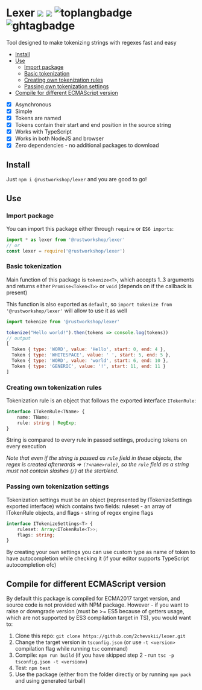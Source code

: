 <!-- omit in toc -->
# Lexer [![][codacybadge]][codacydashboard] [![][licensebadge]][license] ![toplangbadge][] ![ghtagbadge][]

Tool designed to make tokenizing strings with regexes fast and easy

- [Install](#install)
- [Use](#use)
  - [Import package](#import-package)
  - [Basic tokenization](#basic-tokenization)
  - [Creating own tokenization rules](#creating-own-tokenization-rules)
  - [Passing own tokenization settings](#passing-own-tokenization-settings)
- [Compile for different ECMAScript version](#compile-for-different-ecmascript-version)

- [x] Asynchronous
- [x] Simple
- [x] Tokens are named
- [x] Tokens contain their start and end position in the source string
- [x] Works with TypeScript
- [x] Works in both NodeJS and browser
- [x] Zero dependencies - no additional packages to download

## Install
Just `npm i @rustworkshop/lexer` and you are good to go!

## Use
### Import package
You can import this package either through `require` or `ES6 imports`:
```js
import * as lexer from '@rustworkshop/lexer'
// or
const lexer = require('@rustworkshop/lexer')
```
### Basic tokenization
Main function of this package is `tokenize<T>`, which accepts 1..3 arguments and returns either `Promise<Token<T>>` or `void` (depends on if the callback is present)

This function is also exported as `default`, so `import tokenize from '@rustworkshop/lexer'` will allow to use it as well
```js
import tokenize from '@rustworkshop/lexer'

tokenize("Hello world!").then(tokens => console.log(tokens))
// output
[
  Token { type: 'WORD', value: 'Hello', start: 0, end: 4 },
  Token { type: 'WHITESPACE', value: ' ', start: 5, end: 5 },
  Token { type: 'WORD', value: 'world', start: 6, end: 10 },
  Token { type: 'GENERIC', value: '!', start: 11, end: 11 }
]
```

### Creating own tokenization rules
Tokenization rule is an object that follows the exported interface `ITokenRule`:
```ts
interface ITokenRule<TName> {
    name: TName;
    rule: string | RegExp;
}
```
String is compared to every rule in passed settings, producing tokens on every execution

*Note that even if the string is passed as `rule` field in these objects, the regex is created afterwards => `(?<name>rule)`, so the `rule` field as a string must not contain slashes (`/`) at the start/end.*

### Passing own tokenization settings
Tokenization settings must be an object (represented by ITokenizeSettings exported interface) which contains two fields: ruleset - an array of ITokenRule objects, and flags - string of regex engine flags
```ts
interface ITokenizeSettings<T> {
    ruleset: Array<ITokenRule<T>>;
    flags: string;
}
```
By creating your own settings you can use custom type as name of token to have autocompletion while checking it (if your editor supports TypeScript autocompletion ofc)

## Compile for different ECMAScript version
By default this package is compiled for ECMA2017 target version, and source code is not provided with NPM package. However - if you want to raise or downgrade version (must be >= ES5 because of getters usage, which are not supported by ES3 compilation target in TS), you would want to:
1. Clone this repo: `git clone https://github.com/2chevskii/lexer.git`
2. Change the target version in `tsconfig.json` (or use `-t <version>` compilation flag while running `tsc` command)
3. Compile: `npm run build` (if you have skipped step 2 - run `tsc -p tsconfig.json -t <version>`)
4. Test: `npm test`
5. Use the package (either from the folder directly or by running `npm pack` and using generated tarball)

[codacybadge]: https://api.codacy.com/project/badge/Grade/e6dd7f48bdd64447b79eeffbd3570a0c
[codacydashboard]: https://app.codacy.com/manual/2chevskii/lexer?utm_source=github.com&utm_medium=referral&utm_content=2chevskii/lexer&utm_campaign=Badge_Grade_Dashboard
[licensebadge]: https://img.shields.io/github/license/2chevskii/lexer?color=red
[license]: https://github.com/2chevskii/lexer/blob/master/LICENSE
[toplangbadge]: https://img.shields.io/github/languages/top/2chevskii/lexer?color=steelblue
[ghtagbadge]: https://img.shields.io/github/v/tag/2chevskii/lexer?color=hotpink&label=version
